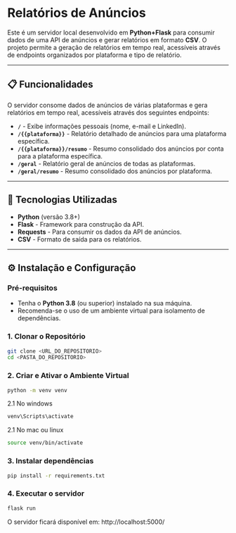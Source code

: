 # Relatórios de Anúncios

Este é um servidor local desenvolvido em **Python+Flask** para consumir dados de uma API de anúncios e gerar relatórios em formato **CSV**. O projeto permite a geração de relatórios em tempo real, acessíveis através de endpoints organizados por plataforma e tipo de relatório.

---

## 📋 Funcionalidades

O servidor consome dados de anúncios de várias plataformas e gera relatórios em tempo real, acessíveis através dos seguintes endpoints:  

- **`/`** - Exibe informações pessoais (nome, e-mail e LinkedIn).  
- **`/{{plataforma}}`** - Relatório detalhado de anúncios para uma plataforma específica.  
- **`/{{plataforma}}/resumo`** - Resumo consolidado dos anúncios por conta para a plataforma específica.  
- **`/geral`** - Relatório geral de anúncios de todas as plataformas.  
- **`/geral/resumo`** - Resumo consolidado dos anúncios por plataforma.  

---

## 🚀 Tecnologias Utilizadas

- **Python** (versão 3.8+)
- **Flask** - Framework para construção da API.
- **Requests** - Para consumir os dados da API de anúncios.
- **CSV** - Formato de saída para os relatórios.

---

## ⚙️ Instalação e Configuração

### Pré-requisitos

- Tenha o **Python 3.8** (ou superior) instalado na sua máquina.
- Recomenda-se o uso de um ambiente virtual para isolamento de dependências.

### 1. Clonar o Repositório

```bash
git clone <URL_DO_REPOSITORIO>
cd <PASTA_DO_REPOSITORIO>
```

### 2. Criar e Ativar o Ambiente Virtual
   
```bash
python -m venv venv
```
2.1 No windows
```bash
venv\Scripts\activate
```
2.1 No mac ou linux
```bash
source venv/bin/activate
```

### 3. Instalar dependências
```bash
pip install -r requirements.txt
```

### 4. Executar o servidor
```bash
flask run
```

O servidor ficará disponível em: http://localhost:5000/
